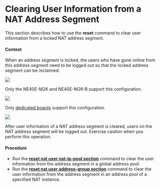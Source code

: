 Clearing User Information from a NAT Address Segment
====================================================

This section describes how to use the **reset** command to clear user information from a locked NAT address segment.

#### Context

When an address segment is locked, the users who have gone online from this address segment need to be logged out so that the locked address segment can be reclaimed.

![](../../../../public_sys-resources/note_3.0-en-us.png) 

Only the NE40E-M2K and NE40E-M2K-B support this configuration.


![](../../../../public_sys-resources/note_3.0-en-us.png) 

Only [dedicated boards](dc_ne_nat_feature_0008.html#EN-US_CONCEPT_0172359138__li1033371595) support this configuration.


![](../../../../public_sys-resources/notice_3.0-en-us.png) 

After user information of a NAT address segment is cleared, users on the NAT address segment will be logged out. Exercise caution when you perform this operation.



#### Procedure

* Run the [**reset nat user nat-ip-pool section**](cmdqueryname=reset+nat+user+nat-ip-pool+section) command to clear the user information from the address segment in a global address pool.
* Run the [**reset nat user address-group section**](cmdqueryname=reset+nat+user+address-group+section) command to clear the user information from the address segment in an address pool of a specified NAT instance.